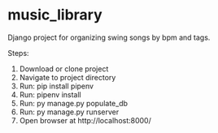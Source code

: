 # music_library
Django project for organizing swing songs by bpm and tags.

Steps:
1. Download or clone project
2. Navigate to project directory
3. Run: pip install pipenv
4. Run: pipenv install
5. Run: py manage.py populate_db
6. Run: py manage.py runserver
7. Open browser at http://localhost:8000/
